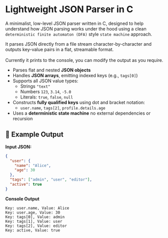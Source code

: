 # Lightweight JSON Parser in C

A minimalist, low-level JSON parser written in C, designed to help understand how JSON parsing works under the hood using a clean `deterministic finite automaton (DFA)` style `state machine` approach.

It parses JSON directly from a file stream character-by-character and outputs key-value pairs in a flat, streamable format. <br><br>Currently it prints to the console, you can modify the output as you require.

- Parses flat and nested **JSON objects**
- Handles **JSON arrays**, emitting indexed keys (e.g., `tags[0]`)
- Supports all JSON value types:
  - Strings `"text"`
  - Numbers `123`, `3.14`, `-5.0`
  - Literals: `true`, `false`, `null`
- Constructs **fully qualified keys** using dot and bracket notation:
  - `user.name`, `tags[2]`, `profile.details.age`
- Uses a **deterministic state machine** no external dependencies or recursion

## 🧰 Example Output

**Input JSON:**
```json
{
  "user": {
    "name": "Alice",
    "age": 30
  },
  "tags": ["admin", "user", "editor"],
  "active": true
}
```

**Console Output**<br>

```
Key: user.name, Value: Alice
Key: user.age, Value: 30
Key: tags[0], Value: admin
Key: tags[1], Value: user
Key: tags[2], Value: editor
Key: active, Value: true
```
